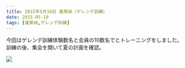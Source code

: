 ```yaml
---
title: 2015年5月10日 蓬莱峡（ゲレンデ訓練）　
date: 2015-05-10
tags: [蓬莱峡,ゲレンデ訓練]
---
```


今回はゲレンデ訓練体験数名と会員の10数名でとトレーニングをしました。  
訓練の後、集会を開いて夏の計画を確認。  

![](/2015/05/10/20150510/image_2.png)
